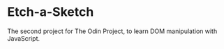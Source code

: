 # Etch-a-Sketch
The second project for The Odin Project, to learn DOM manipulation with JavaScript.
